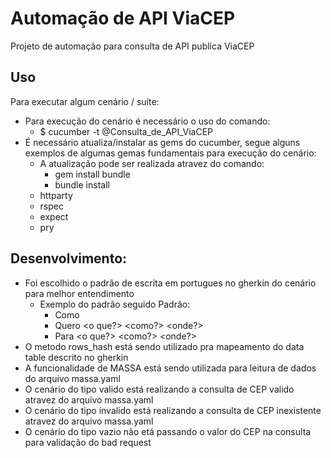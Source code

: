 # Automação de API ViaCEP
Projeto de automação para consulta de API publica ViaCEP

## Uso

Para executar algum cenário / suíte:
- Para execução do cenário é necessário o uso do comando:
  - $ cucumber -t @Consulta_de_API_ViaCEP
- É necessário atualiza/instalar as gems do cucumber, segue alguns exemplos de algumas gemas fundamentais para execução do cenário:
  - A atualização pode ser realizada atravez do comando:
    -  gem install bundle
    -  bundle install
  - httparty
  - rspec
  - expect
  - pry

## Desenvolvimento:

- Foi escolhido o padrão de escrita em portugues no gherkin do cenário para melhor entendimento
  - Exemplo do padrão seguido Padrão:
    - Como <ator>
    - Quero <verbo no infinitivo> <o que?> <como?> <onde?>
    - Para <verbo no infinitivo> <o que?> <como?> <onde?>
- O metodo rows_hash está sendo utilizado pra mapeamento do data table descrito no gherkin
- A funcionalidade de MASSA está sendo utilizada para leitura de dados do arquivo massa.yaml
- O cenário do tipo valido está realizando a consulta de CEP valido atravez do arquivo massa.yaml
- O cenário do tipo invalido está realizando a consulta de CEP inexistente atravez do arquivo massa.yaml
- O cenário do tipo vazio não etá passando o valor do CEP na consulta para validação do bad request
